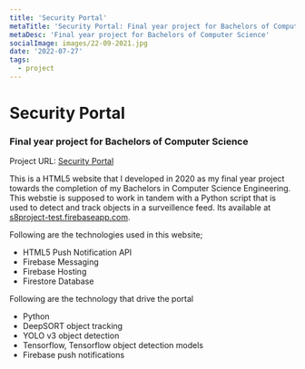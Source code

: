 ```yaml
---
title: 'Security Portal'
metaTitle: 'Security Portal: Final year project for Bachelors of Computer Science'
metaDesc: 'Final year project for Bachelors of Computer Science'
socialImage: images/22-09-2021.jpg
date: '2022-07-27'
tags:
  - project
---
```

# Security Portal
### Final year project for Bachelors of Computer Science

Project URL: [Security Portal](https://s8project-test.firebaseapp.com/)

This is a HTML5 website that I developed in 2020 as my final year project towards the completion of my Bachelors in Computer Science Engineering. This webstie is supposed to work in tandem with a Python script that is used to detect and track objects in a surveillence feed. Its available at [s8project-test.firebaseapp.com](https://s8project-test.firebaseapp.com/). 

Following are the technologies used in this website;
- HTML5 Push Notification API
- Firebase Messaging
- Firebase Hosting
- Firestore Database

Following are the technology that drive the portal
- Python
- DeepSORT object tracking
- YOLO v3 object detection 
- Tensorflow, Tensorflow object detection models
- Firebase push notifications
